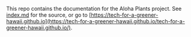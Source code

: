 This repo contains the documentation for the Aloha Plants project. See [index.md](index.md) for the source, or go to [https://tech-for-a-greener-hawaii.github.io](https://tech-for-a-greener-hawaii.github.io/tech-for-a-greener-hawaii.github.io/).
